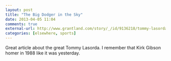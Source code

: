 ```yaml
---
layout: post
title: "The Big Dodger in the Sky"
date: 2013-04-05 11:04
comments: true
external-url: http://www.grantland.com/story/_/id/9136218/tommy-lasorda-big-dodger-sky
categories: [elsewhere, sports]
---
```


Great article about the great Tommy Lasorda. I remember that Kirk Gibson homer in 1988 like it was yesterday.
